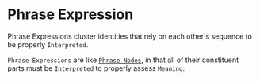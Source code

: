 # Phrase Expression

Phrase Expressions cluster identities that rely on each other's sequence to be properly `Interpreted`.

`Phrase Expressions` are like [`Phrase Nodes`](/spw-js/constructs/nodes/near-scalars/phrases), in that all of their constituent parts must be `Interpreted` to properly assess `Meaning`.


